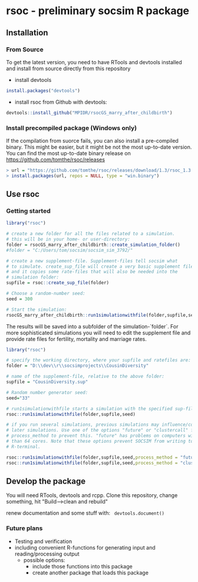 # rsoc - preliminary socsim R package

## Installation

### From Source

To get the latest version, you need to have RTools and devtools installed
and install from source directly from this repository

* install devtools
````R
install.packages("devtools")
````

* install rsoc from Github with devtools:
````R
devtools::install_github("MPIDR/rsocGS_marry_after_childbirth")
````

### Install precompiled package (Windows only)

If the compilation from suorce fails, you can also install a pre-compiled binary. This might be easier, but it might be not the most up-to-date version. You can find the most up-to-date binary release on https://github.com/tomthe/rsoc/releases

````R
> url = "https://github.com/tomthe/rsoc/releases/download/1.3/rsoc_1.3.zip"
> install.packages(url, repos = NULL, type = "win.binary")
````

## Use rsoc


### Getting started

````R
library("rsoc")

# create a new folder for all the files related to a simulation.
# this will be in your home- or user-directory:
folder = rsocGS_marry_after_childbirth::create_simulation_folder()
#folder = "C:/Users/tom/socsim/socsim_sim_3792/"

# create a new supplement-file. Supplement-files tell socsim what
# to simulate. create_sup_file will create a very basic supplement filee
# and it copies some rate-files that will also be needed into the 
# simulation folder:
supfile = rsoc::create_sup_file(folder)

# Choose a random-number seed:
seed = 300

# Start the simulation:
rsocGS_marry_after_childbirth::run1simulationwithfile(folder,supfile,seed,process_method = "inprocess")

````

The results will be saved into a subfolder of the  simulation-`folder´.
For more sophisticated simulations you will need to edit the supplement
file and provide rate files for fertility, mortality and marriage rates.



````R
library("rsoc")

# specify the working directory, where your supfile and ratefiles are:
folder = "D:\\dev\\r\\socsimprojects\\CousinDiversity" 

# name of the supplement-file, relative to the above folder:
supfile = "CousinDiversity.sup" 

# Random number generator seed:
seed="33" 

# run1simulationwithfile starts a simulation with the specified sup-file
rsoc::run1simulationwithfile(folder,supfile,seed)

# if you run several simulations, previous simulations may influence/corrupt
# later simulations. Use one of the options "future" or "clustercall" for
# process_method to prevent this. "future" has problems on computers with more
# than 64 cores. Note that these options prevent SOCSIM from writing to the
# R-terminal.

rsoc::run1simulationwithfile(folder,supfile,seed,process_method = "future")
rsoc::run1simulationwithfile(folder,supfile,seed,process_method = "clustercall")


````

## Develop the package

You will need RTools, devtools and rcpp.
Clone this repository, change something, hit "Build-->clean and rebuild"

renew documentation and some stuff with:
```` devtools.document()````

### Future plans

* Testing and verification
* including convenient R-functions for generating input and reading/processing output
  * possible options:
    * include those functions into this package
    * create another package that loads this package

